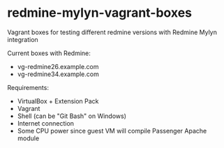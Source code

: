 # redmine-mylyn-vagrant-boxes
Vagrant boxes for testing different redmine versions with Redmine Mylyn integration

Current boxes with Redmine:
- vg-redmine26.example.com
- vg-redmine34.example.com

Requirements:
- VirtualBox + Extension Pack
- Vagrant
- Shell (can be "Git Bash" on Windows)
- Internet connection
- Some CPU power since guest VM will compile Passenger Apache module
